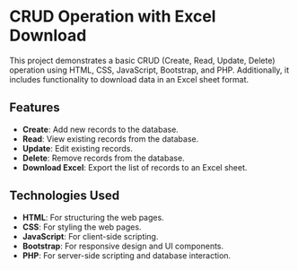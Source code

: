 # CRUD Operation with Excel Download

This project demonstrates a basic CRUD (Create, Read, Update, Delete) operation using HTML, CSS, JavaScript, Bootstrap, and PHP. Additionally, it includes functionality to download data in an Excel sheet format.

## Features

- **Create**: Add new records to the database.
- **Read**: View existing records from the database.
- **Update**: Edit existing records.
- **Delete**: Remove records from the database.
- **Download Excel**: Export the list of records to an Excel sheet.

## Technologies Used

- **HTML**: For structuring the web pages.
- **CSS**: For styling the web pages.
- **JavaScript**: For client-side scripting.
- **Bootstrap**: For responsive design and UI components.
- **PHP**: For server-side scripting and database interaction.

